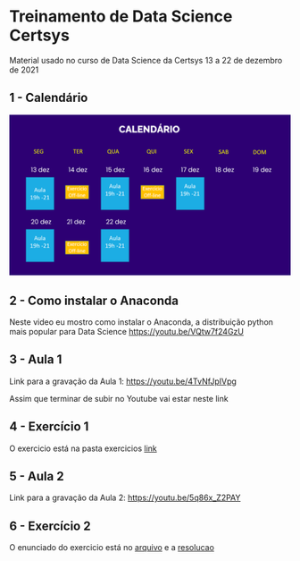 # Treinamento de Data Science Certsys
Material usado no curso de Data Science da Certsys 13 a 22 de dezembro de 2021

## 1 - Calendário

![Calendário](images/calendario.png)

## 2 - Como instalar o Anaconda

Neste video eu mostro como instalar o Anaconda, a distribuição python mais popular para Data Science
https://youtu.be/VQtw7f24GzU

## 3 - Aula 1
Link para a gravação da Aula 1:
https://youtu.be/4TvNfJpIVpg

Assim que terminar de subir no Youtube vai estar neste link

## 4 - Exercício 1 
O exercicio está na pasta exercicios [link](exercicios/1.Exercicio_Fundamentos_de_Pyhton_14_12_2021.ipynb)


## 5 - Aula 2
Link para a gravação da Aula 2:
https://youtu.be/5q86x_Z2PAY

## 6 - Exercício 2
O enunciado do exercicio está no [arquivo](exercicios/Exercicio_2.md) e a [resolucao](exercicios/2.Exercício_Regressao_resolucao_16_12_2021.ipynb)


